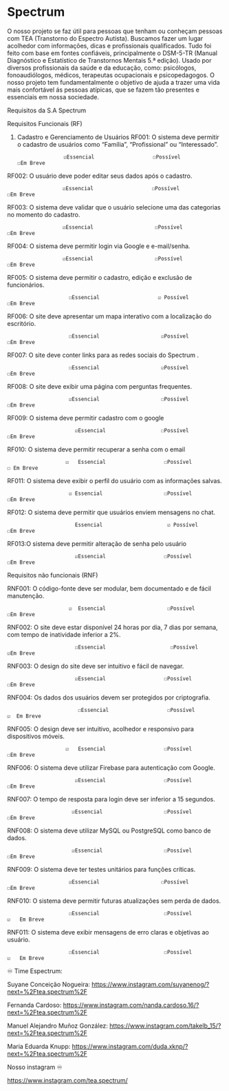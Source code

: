 # Spectrum
O nosso projeto se faz útil para pessoas que tenham ou conheçam pessoas com TEA (Transtorno do Espectro Autista). 
Buscamos fazer um lugar acolhedor com informações, dicas e profissionais qualificados. 
Tudo foi feito com base em fontes confiáveis, principalmente o DSM-5-TR (Manual Diagnóstico e Estatístico de Transtornos Mentais 5.ª edição). Usado por diversos profissionais da saúde e da educação, como: psicólogos, fonoaudiólogos, médicos, terapeutas ocupacionais e psicopedagogos. 
O nosso projeto tem fundamentalmente o objetivo de ajuda a trazer uma vida mais confortável ás pessoas atípicas, que se fazem tão presentes e essenciais em nossa sociedade.

Requisitos da S.A Spectrum 

Requisitos Funcionais (RF)

1. Cadastro e Gerenciamento de Usuários
RF001: O sistema deve permitir o cadastro de usuários como “Família”, “Profissional” ou “Interessado”.

                      ☑️Essencial                   ☐Possível                    ☐Em Breve            

RF002: O usuário deve poder editar seus dados após o cadastro.

                      ☑️Essencial                   ☐Possível                    ☐Em Breve     

RF003: O sistema deve validar que o usuário selecione uma das categorias no momento do cadastro.

                      ☑️Essencial                    ☐Possível                     ☐Em Breve     

RF004: O sistema deve permitir login via Google e e-mail/senha.

                      ☑️Essencial                    ☐Possível                       ☐Em Breve     


RF005: O sistema deve permitir o cadastro, edição e exclusão de funcionários. 

                        ☐Essencial                   ☑️ Possível                     ☐Em Breve

RF006: O site deve apresentar um mapa interativo com a localização do escritório. 

                        ☐Essencial                    ☑️Possível                     ☐Em Breve

RF007: O site deve conter links para as redes sociais do Spectrum . 

                        ☐Essencial                    ☑️Possível                     ☐Em Breve

RF008: O site deve exibir uma página com perguntas frequentes. 

                        ☑️Essencial                    ☐Possível                     ☐Em Breve

RF009: O sistema deve permitir cadastro com o google 

                          ☑️Essencial                  ☐Possível                     ☐Em Breve

RF010: O sistema deve permitir recuperar a senha com o email 
                     
                       ☑️   Essencial                   ☐Possível                    ☐ Em Breve



RF011: O sistema deve exibir o perfil do usuário com as informações salvas.

                        ☑️ Essencial                    ☐Possível                   ☐Em Breve

RF012: O sistema deve permitir que usuários enviem mensagens no chat.

                          Essencial                     ☑️ Possível                   ☐Em Breve

RF013:O sistema deve permitir alteração de senha pelo usuário

                          ☑️Essencial                   ☐Possível                     ☐Em Breve



Requisitos não funcionais (RNF)

RNF001: O código-fonte deve ser modular, bem documentado e de fácil manutenção.
 
                        ☑️  Essencial                    ☐Possível                      ☐Em Breve

RNF002: O site deve estar disponível 24 horas por dia, 7 dias por semana, com tempo de inatividade inferior a 2%.  

                          ☐Essencial                     ☐Possível                     ☑️Em Breve

RNF003: O design do site deve ser intuitivo e fácil de navegar. 

                          ☑️Essencial                   ☐Possível                      ☐Em Breve

RNF004: Os dados dos usuários devem ser protegidos por criptografia. 

                           ☐Essencial                   ☐Possível                   ☑️  Em Breve

RNF005: O design deve ser intuitivo, acolhedor e responsivo para dispositivos móveis. 

                       ☑️   Essencial                   ☐Possível                      ☐Em Breve

RNF006: O sistema deve utilizar Firebase para autenticação com Google.

                          ☑️Essencial                   ☐Possível                      ☐Em Breve

RNF007: O tempo de resposta para login deve ser inferior a 15 segundos.

                         ☑️Essencial                    ☐Possível                      ☐Em Breve


RNF008: O sistema deve utilizar MySQL ou PostgreSQL como banco de dados.

                         ☑️Essencial                    ☐Possível                      ☐Em Breve



RNF009: O sistema deve ter testes unitários para funções críticas.
                     
                        ☑️Essencial                    ☐Possível                     ☐Em Breve

RNF010: O sistema deve permitir futuras atualizações sem perda de dados.


                        ☐Essencial                     ☐Possível                  ☑️   Em Breve

RNF011: O sistema deve exibir mensagens de erro claras e objetivas ao usuário.


                        ☐Essencial                     ☐Possível                  ☑️   Em Breve



♾️ Time Espectrum:

Suyane Conceição Nogueira: https://www.instagram.com/suyanenog/?next=%2Ftea.spectrum%2F

Fernanda Cardoso: https://www.instagram.com/nanda.cardoso.16/?next=%2Ftea.spectrum%2F

Manuel Alejandro Muñoz González: https://www.instagram.com/takelb_15/?next=%2Ftea.spectrum%2F

Maria Eduarda Knupp: https://www.instagram.com/duda.xknp/?next=%2Ftea.spectrum%2F

Nosso instagram ♾️

https://www.instagram.com/tea.spectrum/
